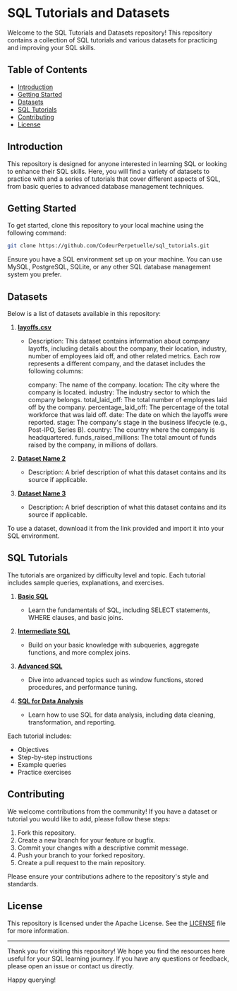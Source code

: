 # SQL Tutorials and Datasets

Welcome to the SQL Tutorials and Datasets repository! This repository contains a collection of SQL tutorials and various datasets for practicing and improving your SQL skills.

## Table of Contents

- [Introduction](#introduction)
- [Getting Started](#getting-started)
- [Datasets](#datasets)
- [SQL Tutorials](#sql-tutorials)
- [Contributing](#contributing)
- [License](#license)

## Introduction

This repository is designed for anyone interested in learning SQL or looking to enhance their SQL skills. Here, you will find a variety of datasets to practice with and a series of tutorials that cover different aspects of SQL, from basic queries to advanced database management techniques.

## Getting Started

To get started, clone this repository to your local machine using the following command:

```bash
git clone https://github.com/CodeurPerpetuelle/sql_tutorials.git
```

Ensure you have a SQL environment set up on your machine. You can use MySQL, PostgreSQL, SQLite, or any other SQL database management system you prefer.

## Datasets

Below is a list of datasets available in this repository:

1. **[layoffs.csv](https://github.com/CodeurPerpetuelle/sql_tutorials/blob/main/layoffs.csv)**
   - Description: This dataset contains information about company layoffs, including details about the company, their location, industry, number of employees laid off, and        other related metrics. Each row represents a different company, and the dataset includes the following columns:

      company: The name of the company.
      location: The city where the company is located.
      industry: The industry sector to which the company belongs.
      total_laid_off: The total number of employees laid off by the company.
      percentage_laid_off: The percentage of the total workforce that was laid off.
      date: The date on which the layoffs were reported.
      stage: The company's stage in the business lifecycle (e.g., Post-IPO, Series B).
      country: The country where the company is headquartered.
      funds_raised_millions: The total amount of funds raised by the company, in millions of dollars.
   
2. **[Dataset Name 2](link-to-dataset-2)**
   - Description: A brief description of what this dataset contains and its source if applicable.

3. **[Dataset Name 3](link-to-dataset-3)**
   - Description: A brief description of what this dataset contains and its source if applicable.

To use a dataset, download it from the link provided and import it into your SQL environment.

## SQL Tutorials

The tutorials are organized by difficulty level and topic. Each tutorial includes sample queries, explanations, and exercises.

1. **[Basic SQL](tutorials/basic-sql.md)**
   - Learn the fundamentals of SQL, including SELECT statements, WHERE clauses, and basic joins.

2. **[Intermediate SQL](tutorials/intermediate-sql.md)**
   - Build on your basic knowledge with subqueries, aggregate functions, and more complex joins.

3. **[Advanced SQL](tutorials/advanced-sql.md)**
   - Dive into advanced topics such as window functions, stored procedures, and performance tuning.

4. **[SQL for Data Analysis](tutorials/sql-for-data-analysis.md)**
   - Learn how to use SQL for data analysis, including data cleaning, transformation, and reporting.

Each tutorial includes:
- Objectives
- Step-by-step instructions
- Example queries
- Practice exercises

## Contributing

We welcome contributions from the community! If you have a dataset or tutorial you would like to add, please follow these steps:

1. Fork this repository.
2. Create a new branch for your feature or bugfix.
3. Commit your changes with a descriptive commit message.
4. Push your branch to your forked repository.
5. Create a pull request to the main repository.

Please ensure your contributions adhere to the repository's style and standards.

## License

This repository is licensed under the Apache License. See the [LICENSE](LICENSE) file for more information.

---

Thank you for visiting this repository! We hope you find the resources here useful for your SQL learning journey. If you have any questions or feedback, please open an issue or contact us directly.

Happy querying!
```
